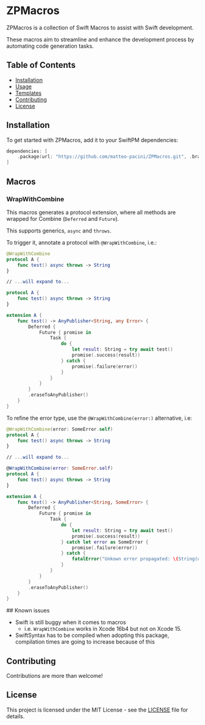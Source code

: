 # ZPMacros

ZPMacros is a collection of Swift Macros to assist with Swift development. 

These macros aim to streamline and enhance the development process by automating code generation tasks.

## Table of Contents
- [Installation](#installation)
- [Usage](#usage)
- [Templates](#templates)
- [Contributing](#contributing)
- [License](#license)

## Installation

To get started with ZPMacros, add it to your SwiftPM dependencies:

```swift
dependencies: [
    .package(url: "https://github.com/matteo-pacini/ZPMacros.git", .branch("master"))
]
```

## Macros

### WrapWithCombine

This macros generates a protocol extension, where all
methods are wrapped for Combine (`Deferred` and `Future`).

This supports generics, `async` and `throws`.

To trigger it, annotate a protocol with `@WrapWithCombine`, i.e.:

```swift
@WrapWithCombine
protocol A {
    func test() async throws -> String
}

// ...will expand to...

protocol A {
    func test() async throws -> String
}

extension A {
    func test() -> AnyPublisher<String, any Error> {
        Deferred {
            Future { promise in
                Task {
                    do {
                        let result: String = try await test()
                        promise(.success(result))
                    } catch {
                        promise(.failure(error))
                    }
                }
            }
        }
        .eraseToAnyPublisher()
    }
}
```

To refine the error type, use the `@WrapWithCombine(error:)` alternative, i.e:

```swift
@WrapWithCombine(error: SomeError.self)
protocol A {
    func test() async throws -> String
}

// ...will expand to...

@WrapWithCombine(error: SomeError.self)
protocol A {
    func test() async throws -> String
}

extension A {
    func test() -> AnyPublisher<String, SomeError> {
        Deferred {
            Future { promise in
                Task {
                    do {
                        let result: String = try await test()
                        promise(.success(result))
                    } catch let error as SomeError {
                        promise(.failure(error))
                    } catch {
                        fatalError("Unkown error propagated: \(String(describing: type(of: error)))")
                    }
                }
            }
        }
        .eraseToAnyPublisher()
    }
}
```

## Known issues

- Swift is still buggy when it comes to macros
    - i.e. `WrapWithCombine` works in Xcode 16b4 but not on Xcode 15.
- SwiftSyntax has to be compiled when adopting this package, compilation times are going to increase because of this

## Contributing

Contributions are more than welcome!

## License

This project is licensed under the MIT License - see the [LICENSE](LICENSE) file for details.
